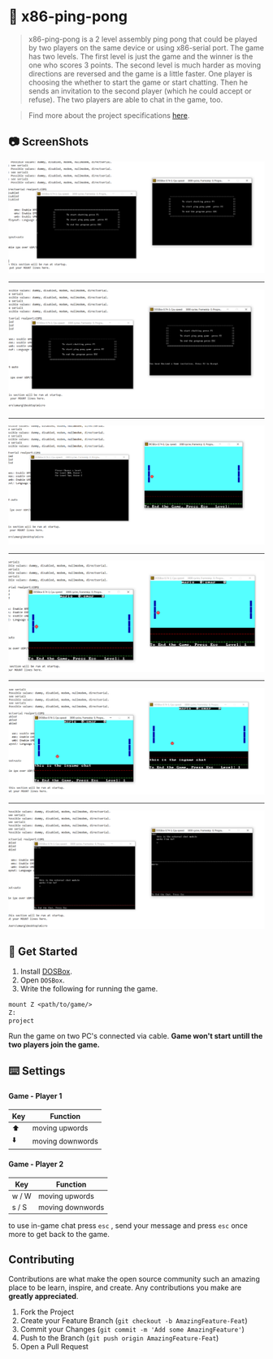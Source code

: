 # 🏓 x86-ping-pong

> x86-ping-pong is a 2 level assembly ping pong that could be played by two players on the same device or using x86-serial port.
> The game has two levels. The first level is just the game and the winner is the one who scores 3 points.
> The second level is much harder as moving directions are reversed and the game is a little faster.
> One player is choosing the whether to start the game or start chatting. Then he sends an invitation to the second player (which he could accept or refuse).
> The two players are able to chat in the game, too. 

> Find more about the project specifications [here](https://github.com/BigFish2086/x86-ping-pong/blob/main/assets/Project%20Description.pdf).

## 📷 ScreenShots 

![Game Menu](./assets/mainmenu.png)

<hr />

![Sending Game Invitation](./assets/invitation.png)

<hr />

![Game Levels](./assets/levelpicking.png)

<hr />

![Start Playing](./assets/gamestart.png)

<hr />

![In Game Chat](./assets/ingamechat.png)

<hr />

![External Chat](./assets/externalchat.png)

## 🚩 Get Started 
1. Install [DOSBox](https://www.dosbox.com/).
2. Open ```DOSBox```.
3. Write the following for running the game.
```
mount Z <path/to/game/>
Z:
project
```

Run the game on two PC's connected via cable. 
<b>Game won't start untill the two players join the game.</b>

## ⌨️ Settings

#### Game - Player 1
| Key | Function  	|
|---  |---	        |
| ⬆️ | moving upwords |
| ⬇️ | moving downwords |

#### Game - Player 2
| Key | Function  	|
|---	|---	        |
| w / W | moving upwords |
| s / S | moving downwords |

to use in-game chat press `esc` , send your message and press `esc` once more to get back to the game.

## Contributing

Contributions are what make the open source community such an amazing place to be learn, inspire, and create. Any contributions you make are **greatly appreciated**.

1. Fork the Project
2. Create your Feature Branch (`git checkout -b AmazingFeature-Feat`)
3. Commit your Changes (`git commit -m 'Add some AmazingFeature'`)
4. Push to the Branch (`git push origin AmazingFeature-Feat`)
5. Open a Pull Request

